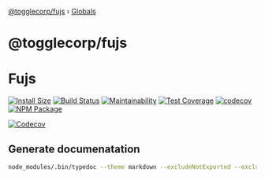 [@togglecorp/fujs](README.md) › [Globals](globals.md)

# @togglecorp/fujs

# Fujs
[![Install Size](https://packagephobia.now.sh/badge?p=@togglecorp/fujs)](https://packagephobia.now.sh/result?p=@togglecorp/fujs@1.9.0) [![Build Status](https://travis-ci.com/toggle-corp/fujs.svg?branch=develop)](https://travis-ci.com/toggle-corp/fujs) [![Maintainability](https://api.codeclimate.com/v1/badges/a48a61764483bcb17971/maintainability)](https://codeclimate.com/github/toggle-corp/fujs/maintainability) [![Test Coverage](https://api.codeclimate.com/v1/badges/a48a61764483bcb17971/test_coverage)](https://codeclimate.com/github/toggle-corp/fujs/test_coverage) [![codecov](https://codecov.io/gh/toggle-corp/fujs/branch/develop/graph/badge.svg)](https://codecov.io/gh/toggle-corp/fujs) [![NPM Package](https://img.shields.io/npm/v/@togglecorp/fujs.svg?style=flat-square)](https://www.npmjs.com/package/@togglecorp/fujs)

[![Codecov](https://codecov.io/gh/toggle-corp/fujs/branch/develop/graphs/tree.svg)](https://codecov.io/gh/toggle-corp/fujs)

## Generate documenatation
```bash
node_modules/.bin/typedoc --theme markdown --excludeNotExported --excludePrivate --excludeProtected --out mydocs --includes src --exclude '**/*.test.ts'
```
